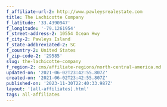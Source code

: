 ```yaml
---
f_affiliate-url-2: http://www.pawleysrealestate.com
title: The Lachicotte Company
f_latitude: '33.4390947'
f_longitude: '-79.1261954'
f_street-address-2: 10554 Ocean Hwy­
f_city-2: Pawleys Island­
f_state-addbreviated-2: SC­
f_country-2: United States
f_zip-code-2: '29585'
slug: the-lachicotte-company
f_region-2: cms/affiliate-regions/north-central-america.md
updated-on: '2021-06-02T23:42:55.807Z'
created-on: '2021-06-02T23:42:55.807Z'
published-on: '2023-11-30T22:40:33.987Z'
layout: '[all-affiliates].html'
tags: all-affiliates
---
```



